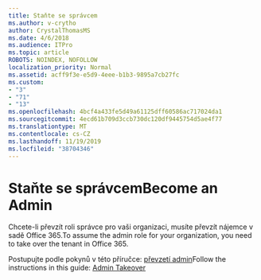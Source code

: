 ```yaml
---
title: Staňte se správcem
ms.author: v-crytho
author: CrystalThomasMS
ms.date: 4/6/2018
ms.audience: ITPro
ms.topic: article
ROBOTS: NOINDEX, NOFOLLOW
localization_priority: Normal
ms.assetid: acff9f3e-e5d9-4eee-b1b3-9895a7cb27fc
ms.custom:
- "3"
- "71"
- "13"
ms.openlocfilehash: 4bcf4a433fe5d49a61125dff60586ac717024da1
ms.sourcegitcommit: 4ecd61b709d3ccb730dc120df9445754d5ae4f77
ms.translationtype: MT
ms.contentlocale: cs-CZ
ms.lasthandoff: 11/19/2019
ms.locfileid: "38704346"
---
```

# <a name="become-an-admin"></a><span data-ttu-id="433d0-102">Staňte se správcem</span><span class="sxs-lookup"><span data-stu-id="433d0-102">Become an Admin</span></span>

<span data-ttu-id="433d0-103">Chcete-li převzít roli správce pro vaši organizaci, musíte převzít nájemce v sadě Office 365.</span><span class="sxs-lookup"><span data-stu-id="433d0-103">To assume the admin role for your organization, you need to take over the tenant in Office 365.</span></span>
  
<span data-ttu-id="433d0-104">Postupujte podle pokynů v této příručce: [převzetí admin](https://docs.microsoft.com/azure/active-directory/users-groups-roles/domains-admin-takeover#azure-ad-powershell-cmdlets-for-the-forcetakeover-option)</span><span class="sxs-lookup"><span data-stu-id="433d0-104">Follow the instructions in this guide: [Admin Takeover](https://docs.microsoft.com/azure/active-directory/users-groups-roles/domains-admin-takeover#azure-ad-powershell-cmdlets-for-the-forcetakeover-option)</span></span>